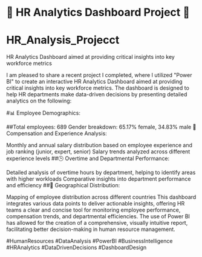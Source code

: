 # 🌟 HR Analytics Dashboard Project 🌟
# HR_Analysis_Projecct
HR Analytics Dashboard aimed at providing critical insights into key workforce metrics

I am pleased to share a recent project I completed, where I utilized "Power BI" to create an interactive HR Analytics Dashboard aimed at providing critical insights into key workforce metrics. The dashboard is designed to help HR departments make data-driven decisions by presenting detailed analytics on the following:

#📊 Employee Demographics:

##Total employees: 689
Gender breakdown: 65.17% female, 34.83% male
💼 Compensation and Experience Analysis:

Monthly and annual salary distribution based on employee experience and job ranking (junior, expert, senior)
Salary trends analyzed across different experience levels
##🕒 Overtime and Departmental Performance:

Detailed analysis of overtime hours by department, helping to identify areas with higher workloads
Comparative insights into department performance and efficiency
##📍 Geographical Distribution:

Mapping of employee distribution across different countries
This dashboard integrates various data points to deliver actionable insights, offering HR teams a clear and concise tool for monitoring employee performance, compensation trends, and departmental efficiencies. The use of Power BI has allowed for the creation of a comprehensive, visually intuitive report, facilitating better decision-making in human resource management.

#HumanResources #DataAnalysis #PowerBI #BusinessIntelligence #HRAnalytics #DataDrivenDecisions #DashboardDesign
